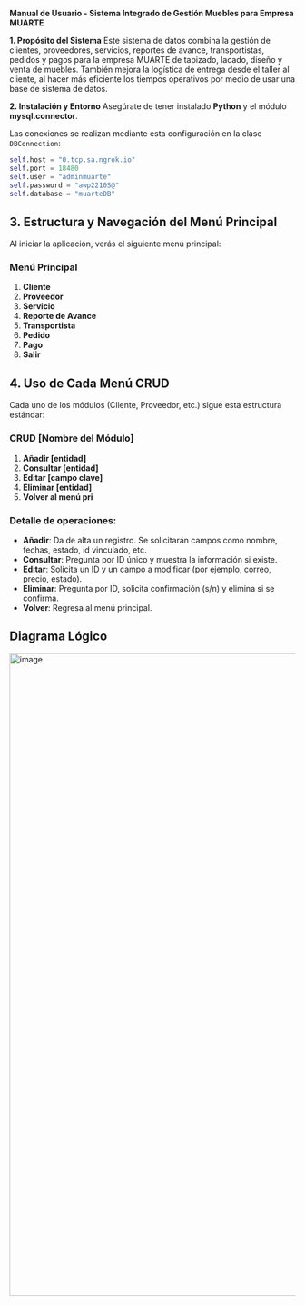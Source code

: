**Manual de Usuario - Sistema Integrado de Gestión Muebles para Empresa MUARTE**

 **1. Propósito del Sistema**
Este sistema de datos combina la gestión de clientes, proveedores, servicios, reportes de avance, transportistas, pedidos y pagos para la empresa MUARTE de tapizado, lacado, diseño y venta de muebles. También mejora la logística de entrega desde el taller al cliente, al hacer más eficiente los tiempos operativos por medio de usar una base de sistema de datos.

 **2. Instalación y Entorno**
Asegúrate de tener instalado **Python** y el módulo **mysql.connector**.

Las conexiones se realizan mediante esta configuración en la clase `DBConnection`:

```python
self.host = "0.tcp.sa.ngrok.io"
self.port = 18480
self.user = "adminmuarte"
self.password = "awp2210S@"
self.database = "muarteDB"
```


## **3. Estructura y Navegación del Menú Principal**
Al iniciar la aplicación, verás el siguiente menú principal:



### **Menú Principal**

1. **Cliente**
2. **Proveedor**
3. **Servicio**
4. **Reporte de Avance**
5. **Transportista**
6. **Pedido**
7. **Pago**
0. **Salir**


## **4. Uso de Cada Menú CRUD**
Cada uno de los módulos (Cliente, Proveedor, etc.) sigue esta estructura estándar:



### **CRUD [Nombre del Módulo]**

1. **Añadir [entidad]**
2. **Consultar [entidad]**
3. **Editar [campo clave]**
4. **Eliminar [entidad]**
0. **Volver al menú pri**


### **Detalle de operaciones:**

- **Añadir**: Da de alta un registro. Se solicitarán campos como nombre, fechas, estado, id vinculado, etc.
- **Consultar**: Pregunta por ID único y muestra la información si existe.
- **Editar**: Solicita un ID y un campo a modificar (por ejemplo, correo, precio, estado).
- **Eliminar**: Pregunta por ID, solicita confirmación (s/n) y elimina si se confirma.
- **Volver**: Regresa al menú principal.















## Diagrama Lógico
<img width="1637" height="1131" alt="image" src="https://github.com/user-attachments/assets/ec1f4454-97c7-4f37-bb68-a5ef57c7ecf7" />

